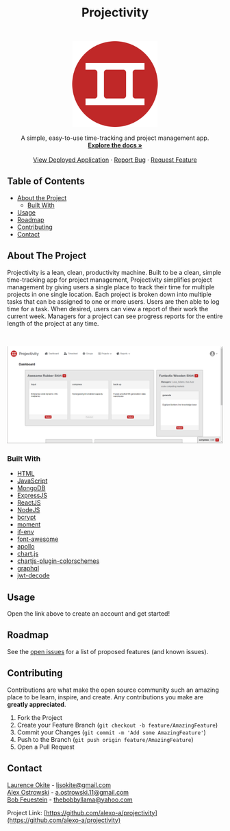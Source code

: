 <!--
*** Thanks for checking out this README Template. If you have a suggestion that would
*** make this better, please fork the repo and create a pull request or simply open
*** an issue with the tag "enhancement".
*** Thanks again! Now go create something AMAZING! :D
***
***
***
*** To avoid retyping too much info. Do a search and replace for the following:
*** github_username, repo, twitter_handle, email
-->





<!-- PROJECT SHIELDS -->
<!--
*** I'm using markdown "reference style" links for readability.
*** Reference links are enclosed in brackets [ ] instead of parentheses ( ).
*** See the bottom of this document for the declaration of the reference variables
*** for contributors-url, forks-url, etc. This is an optional, concise syntax you may use.
*** https://www.markdownguide.org/basic-syntax/#reference-style-links
-->
<!--
[![Contributors][contributors-shield]][contributors-url]
[![Forks][forks-shield]][forks-url]
[![Issues][issues-shield]][issues-url]-->




<h1 align="center">Projectivity</h1>
<br />


<p align="center">
  <a href="https://github.com/alexo-a/projectivity">
    <img src="client\src\assets\images\Projectivity.png?raw=true" alt="Logo" width="200" height="200">
  </a>



  <p align="center">
    A simple, easy-to-use time-tracking and project management app.
    <br />
    <a href="https://github.com/alexo-a/projectivity"><strong>Explore the docs »</strong></a>
    <br />
    <br />
    <a href="https://evening-dawn-14533.herokuapp.com/">View Deployed Application</a>
    ·
    <a href="https://github.com/alexo-a/projectivity/issues">Report Bug</a>
    ·
    <a href="https://github.com/alexo-a/projectivity/issues">Request Feature</a>
  </p>
</p>



<!-- TABLE OF CONTENTS -->
## Table of Contents

* [About the Project](#about-the-project)
  * [Built With](#built-with)
* [Usage](#usage)
* [Roadmap](#roadmap)
* [Contributing](#contributing)
* [Contact](#contact)



<!-- ABOUT THE PROJECT -->
## About The Project

Projectivity is a lean, clean, productivity machine.  Built to be a clean, simple time-tracking app for project management, Projectivity simplifies project management by giving users a single place to track their time for multiple projects in one single location. Each project is broken down into multiple tasks that can be assigned to one or more users. Users are then able to log time for a task. When desired, users can view a report of their work the current week. Managers for a project can see progress reports for the entire length of the project at any time.

<br>

![Project Screenshot](./Snapshot.png?raw=true)




### Built With

* [HTML](https://developer.mozilla.org/en-US/docs/Web/HTML)
* [JavaScript](https://developer.mozilla.org/en-US/docs/Web/JavaScript)
* [MongoDB](https://www.mongodb.com/)
* [ExpressJS](https://www.npmjs.com/package/express)
* [ReactJS](https://reactjs.org/)
* [NodeJS](https://nodejs.org/en/)
* [bcrypt](https://www.npmjs.com/package/bcrypt)
* [moment](https://momentjs.com/)
* [if-env](https://www.npmjs.com/package/if-env)
* [font-awesome](https://fontawesome.com/)
* [apollo](https://www.apollographql.com/)
* [chart.js](https://www.chartjs.org/)
* [chartjs-plugin-colorschemes](https://nagix.github.io/chartjs-plugin-colorschemes/)
* [graphql](https://graphql.org/)
* [jwt-decode](https://jwt.io/)

<!-- USAGE EXAMPLES -->
## Usage

<!--Use this space to show useful examples of how a project can be used. Additional screenshots, code examples and demos work well in this space. You may also link to more resources.-->


Open the link above to create an account and get started! 

<!--_For more examples, please refer to the [Documentation](https://example.com)_-->



<!-- ROADMAP -->
## Roadmap

See the [open issues](https://github.com/alexo-a/projectivity/issues) for a list of proposed features (and known issues).



<!-- CONTRIBUTING -->
## Contributing

Contributions are what make the open source community such an amazing place to be learn, inspire, and create. Any contributions you make are **greatly appreciated**.

1. Fork the Project
2. Create your Feature Branch (`git checkout -b feature/AmazingFeature`)
3. Commit your Changes (`git commit -m 'Add some AmazingFeature'`)
4. Push to the Branch (`git push origin feature/AmazingFeature`)
5. Open a Pull Request



<!-- LICENSE 
## License

Distributed under the MIT License. See `LICENSE` for more information.-->



<!-- CONTACT -->
## Contact

[Laurence Okite](https://github.com/laurenceokite) - ljsokite@gmail.com
<br>
[Alex Ostrowski](https://github.com/alexo-a) - a.ostrowski.11@gmail.com
<br>
[Bob Feuestein](https://github.com/TheBobbyLlama) - thebobbyllama@yahoo.com

Project Link: [https://github.com/alexo-a/projectivity](https://github.com/alexo-a/projectivity)
